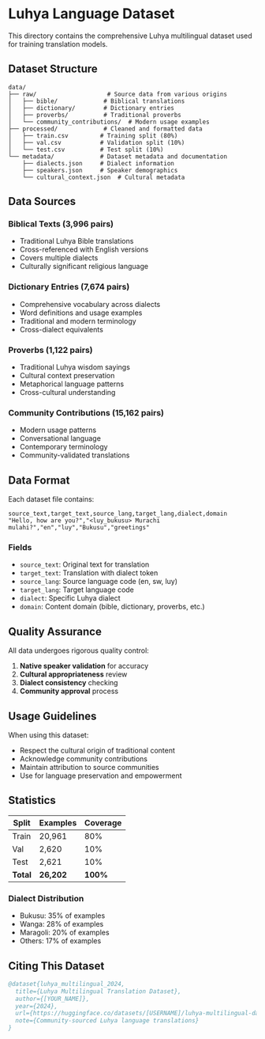 # Luhya Language Dataset

This directory contains the comprehensive Luhya multilingual dataset used for training translation models.

## Dataset Structure

```
data/
├── raw/                    # Source data from various origins
│   ├── bible/             # Biblical translations
│   ├── dictionary/        # Dictionary entries
│   ├── proverbs/          # Traditional proverbs
│   └── community_contributions/  # Modern usage examples
├── processed/             # Cleaned and formatted data
│   ├── train.csv         # Training split (80%)
│   ├── val.csv           # Validation split (10%) 
│   └── test.csv          # Test split (10%)
└── metadata/             # Dataset metadata and documentation
    ├── dialects.json     # Dialect information
    ├── speakers.json     # Speaker demographics
    └── cultural_context.json  # Cultural metadata
```

## Data Sources

### Biblical Texts (3,996 pairs)
- Traditional Luhya Bible translations
- Cross-referenced with English versions
- Covers multiple dialects
- Culturally significant religious language

### Dictionary Entries (7,674 pairs)
- Comprehensive vocabulary across dialects
- Word definitions and usage examples
- Traditional and modern terminology
- Cross-dialect equivalents

### Proverbs (1,122 pairs)
- Traditional Luhya wisdom sayings
- Cultural context preservation
- Metaphorical language patterns
- Cross-cultural understanding

### Community Contributions (15,162 pairs)
- Modern usage patterns
- Conversational language
- Contemporary terminology
- Community-validated translations

## Data Format

Each dataset file contains:
```csv
source_text,target_text,source_lang,target_lang,dialect,domain
"Hello, how are you?","<luy_bukusu> Murachi mulahi?","en","luy","Bukusu","greetings"
```

### Fields
- `source_text`: Original text for translation
- `target_text`: Translation with dialect token
- `source_lang`: Source language code (en, sw, luy)
- `target_lang`: Target language code
- `dialect`: Specific Luhya dialect
- `domain`: Content domain (bible, dictionary, proverbs, etc.)

## Quality Assurance

All data undergoes rigorous quality control:
1. **Native speaker validation** for accuracy
2. **Cultural appropriateness** review
3. **Dialect consistency** checking
4. **Community approval** process

## Usage Guidelines

When using this dataset:
- Respect the cultural origin of traditional content
- Acknowledge community contributions
- Maintain attribution to source communities
- Use for language preservation and empowerment

## Statistics

| Split | Examples | Coverage |
|-------|----------|----------|
| Train | 20,961   | 80%      |
| Val   | 2,620    | 10%      |
| Test  | 2,621    | 10%      |
| **Total** | **26,202** | **100%** |

### Dialect Distribution
- Bukusu: 35% of examples
- Wanga: 28% of examples
- Maragoli: 20% of examples
- Others: 17% of examples

## Citing This Dataset

```bibtex
@dataset{luhya_multilingual_2024,
  title={Luhya Multilingual Translation Dataset},
  author={[YOUR_NAME]},
  year={2024},
  url={https://huggingface.co/datasets/[USERNAME]/luhya-multilingual-dataset},
  note={Community-sourced Luhya language translations}
}
```
